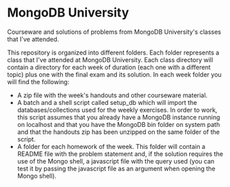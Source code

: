 # MongoDB University 
Courseware and solutions of problems from MongoDB University's classes that I've attended.

This repository is organized into different folders. Each folder represents a class that I've attended at MongoDB University. Each class  directory will contain a directory for each week of duration (each one with a different topic) plus one with the final exam and its solution. In each week folder you will find the following:

 - A zip file with the week's handouts and other courseware material.
 - A batch and a shell script called setup_db which will import the databases/collections used for the weekly exercises. In order to work, this script assumes that you already have a MongoDB instance running on localhost and that you have the MongoDB bin folder on system path and that the handouts zip has been unzipped on the same folder of the script.
 - A folder for each homework of the week. This folder will contain a README file with the problem statement and, if the solution requires the use of the Mongo shell, a javascript file with the query used (you can test it by passing the javascript file as an argument when opening the Mongo shell).
